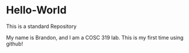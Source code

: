 # Hello-World
This is a standard Repository

My name is Brandon, and I am a COSC 319 lab.
This is my first time using github!
